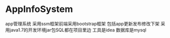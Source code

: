# AppInfoSystem
app管理系统
采用ssm框架前端采用bootstrap框架
包括app更新发布修改下架 
采用java1.7的开发环境jar包SQL都在项目里边
工具是idea 数据库是mysql